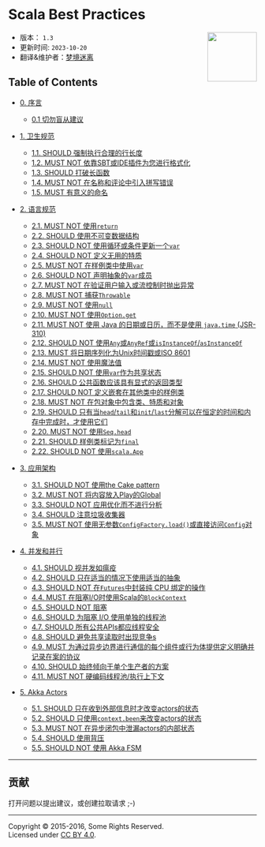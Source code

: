 # Scala Best Practices

<img src="./assets/scala-logo-256.png"  align="right" width="100" height="100" />

- 版本： `1.3` 
- 更新时间: `2023-10-20`
- 翻译&维护者：[梦境迷离](https://github.com/bitlap/scala-best-practices)

## Table of Contents

- [0. 序言](sections/0-preface.md)
  - [0.1 切勿盲从建议](sections/0-preface.md#01-must-not-follow-advice-blindly)

- [1. 卫生规范](sections/1-hygienic-rules.md)
  - [1.1. SHOULD 强制执行合理的行长度](sections/1-hygienic-rules.md#11-should-enforce-a-reasonable-line-length)
  - [1.2. MUST NOT 依靠SBT或IDE插件为您进行格式化](sections/1-hygienic-rules.md#12-must-not-rely-on-a-sbt-or-ide-plugin-to-do-the-formatting-for-you)
  - [1.3. SHOULD 打破长函数](sections/1-hygienic-rules.md#13-should-break-long-functions)
  - [1.4. MUST NOT 在名称和评论中引入拼写错误](sections/1-hygienic-rules.md#14-must-not-introduce-spelling-errors-in-names-and-comments)
  - [1.5. MUST 有意义的命名](sections/1-hygienic-rules.md#15-names-must-be-meaningful)

- [2. 语言规范](sections/2-language-rules.md)
  - [2.1. MUST NOT 使用`return`](sections/2-language-rules.md#21-must-not-use-return)
  - [2.2. SHOULD 使用不可变数据结构](sections/2-language-rules.md#22-should-use-immutable-data-structures)
  - [2.3. SHOULD NOT 使用循环或条件更新一个`var`](sections/2-language-rules.md#23-should-not-update-a-var-using-loops-or-conditions)
  - [2.4. SHOULD NOT 定义无用的特质](sections/2-language-rules.md#24-should-not-define-useless-traits)
  - [2.5. MUST NOT 在样例类中使用`var`](sections/2-language-rules.md#25-must-not-use-var-inside-a-case-class)
  - [2.6. SHOULD NOT 声明抽象的`var`成员](sections/2-language-rules.md#26-should-not-declare-abstract-var-members)
  - [2.7. MUST NOT 在验证用户输入或流控制时抛出异常](sections/2-language-rules.md#27-must-not-throw-exceptions-for-validations-of-user-input-or-flow-control)
  - [2.8. MUST NOT 捕获`Throwable`](sections/2-language-rules.md#28-must-not-catch-throwable-when-catching-exceptions)
  - [2.9. MUST NOT 使用`null`](sections/2-language-rules.md#29-must-not-use-null)
  - [2.10. MUST NOT 使用`Option.get`](sections/2-language-rules.md#210-must-not-use-optionget)
  - [2.11. MUST NOT 使用 Java 的日期或日历，而不是使用 `java.time` (JSR-310)](sections/2-language-rules.md#211-must-not-use-javas-date-or-calendar-instead-use-javatime-jsr-310)
  - [2.12. SHOULD NOT 使用`Any`或`AnyRef`或`isInstanceOf`/`asInstanceOf`](sections/2-language-rules.md#212-should-not-use-any-or-anyref-or-isinstanceof--asinstanceof)
  - [2.13. MUST 将日期序列化为Unix时间戳或ISO 8601](sections/2-language-rules.md#213-must-serialize-dates-as-either-unix-timestamp-or-as-iso-8601)
  - [2.14. MUST NOT 使用魔法值](sections/2-language-rules.md#214-must-not-use-magic-values)
  - [2.15. SHOULD NOT 使用`var`作为共享状态](sections/2-language-rules.md#215-should-not-use-var-as-shared-state)
  - [2.16. SHOULD 公共函数应该具有显式的返回类型](sections/2-language-rules.md#216-public-functions-should-have-an-explicit-return-type)
  - [2.17. SHOULD NOT 定义嵌套在其他类中的样例类](sections/2-language-rules.md#217-should-not-define-case-classes-nested-in-other-classes)
  - [2.18. MUST NOT 在包对象中包含类、特质和对象](sections/2-language-rules.md#218-must-not-include-classes-traits-and-objects-inside-package-objects)
  - [2.19. SHOULD 只有当`head`/`tail`和`init`/`last`分解可以在恒定的时间和内存中完成时，才使用它们](sections/2-language-rules.md#219-should-use-head-tail-and-init-last-decomposition-only-if-they-can-be-done-in-constant-time-and-memory)
  - [2.20. MUST NOT 使用`Seq.head`](sections/2-language-rules.md#220-must-not-use-seqhead)
  - [2.21. SHOULD 样例类标记为`final`](sections/2-language-rules.md#221-case-classes-should-be-final)
  - [2.22. SHOULD NOT 使用`scala.App`](sections/2-language-rules.md#222-should-not-use-scalaapp)

- [3. 应用架构](sections/3-architecture.md)
  - [3.1. SHOULD NOT 使用the Cake pattern](sections/3-architecture.md#31-should-not-use-the-cake-pattern)
  - [3.2. MUST NOT 将内容放入Play的Global](sections/3-architecture.md#32-must-not-put-things-in-plays-global)
  - [3.3. SHOULD NOT 应用优化而不进行分析](sections/3-architecture.md#33-should-not-apply-optimizations-without-profiling)
  - [3.4. SHOULD 注意垃圾收集器](sections/3-architecture.md#34-should-be-mindful-of-the-garbage-collector)
  - [3.5. MUST NOT 使用无参数`ConfigFactory.load()`或直接访问`Config`对象](sections/3-architecture.md#35-must-not-use-parameterless-configfactoryload-or-access-a-config-object-directly)

- [4. 并发和并行](sections/4-concurrency-parallelism.md)
  - [4.1. SHOULD 视并发如瘟疫](sections/4-concurrency-parallelism.md#41-should-avoid-concurrency-like-the-plague-it-is)
  - [4.2. SHOULD 只在适当的情况下使用适当的抽象](sections/4-concurrency-parallelism.md#42-should-use-appropriate-abstractions-only-where-suitable---future-actors-rx)
  - [4.3. SHOULD NOT 在`Futures`中封装纯 CPU 绑定的操作](sections/4-concurrency-parallelism.md#43-should-not-wrap-purely-cpu-bound-operations-in-futures)
  - [4.4. MUST 在阻塞I/O时使用Scala的`BlockContext`](sections/4-concurrency-parallelism.md#44-must-use-scalas-blockcontext-on-blocking-io)
  - [4.5. SHOULD NOT 阻塞](sections/4-concurrency-parallelism.md#45-should-not-block)
  - [4.6. SHOULD 为阻塞 I/O 使用单独的线程池](sections/4-concurrency-parallelism.md#46-should-use-a-separate-thread-pool-for-blocking-io)
  - [4.7. SHOULD 所有公共APIs都应线程安全](sections/4-concurrency-parallelism.md#47-all-public-apis-should-be-thread-safe)
  - [4.8. SHOULD 避免共享读取时出现竞争s](sections/4-concurrency-parallelism.md#48-should-avoid-contention-on-shared-reads)
  - [4.9. MUST 为通过异步边界进行通信的每个组件或行为体提供定义明确并记录在案的协议](sections/4-concurrency-parallelism.md#49-must-provide-a-clearly-defined-and-documented-protocol-for-each-component-or-actor-that-communicates-over-async-boundaries)
  - [4.10. SHOULD 始终倾向于单个生产者的方案](sections/4-concurrency-parallelism.md#410-should-always-prefer-single-producer-scenarios)
  - [4.11. MUST NOT 硬编码线程池/执行上下文](sections/4-concurrency-parallelism.md#411-must-not-hardcode-the-thread-pool--execution-context)

- [5. Akka Actors](sections/5-actors.md)
  - [5.1. SHOULD 只在收到外部信息时才改变actors的状态](sections/5-actors.md#51-should-evolve-the-state-of-actors-only-in-response-to-messages-received-from-the-outside)
  - [5.2. SHOULD 只使用`context.been`来改变actors的状态](sections/5-actors.md#52-should-mutate-state-in-actors-only-with-contextbecome)
  - [5.3. MUST NOT 在异步闭包中泄漏actors的内部状态](sections/5-actors.md#53-must-not-leak-the-internal-state-of-an-actor-in-asynchronous-closures)
  - [5.4. SHOULD 使用背压](sections/5-actors.md#54-should-do-back-pressure)
  - [5.5. SHOULD NOT 使用 Akka FSM](sections/5-actors.md#55-should-not-use-akka-fsm)

---

## 贡献

打开问题以提出建议，或创建拉取请求 ;-)

---

Copyright &copy; 2015-2016, Some Rights Reserved.<br />
Licensed under [CC BY 4.0](https://creativecommons.org/licenses/by/4.0/).
